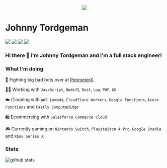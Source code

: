 <p align="center">
  <img src="https://media.giphy.com/media/xULW8DIleKy1iKLZrq/giphy.gif">
</p>

# Johnny Tordgeman 

[![](https://img.shields.io/badge/LinkedIn-jtordgeman-blue)](https://www.linkedin.com/in/jtordgeman/)
[![](https://img.shields.io/badge/Twitter-%40FullStackJ-red)](https://twitter.com/FullStackJ)
[![](https://img.shields.io/badge/dev.to-pxjohnny-orange)](https://dev.to/pxjohnny)
[![](https://img.shields.io/badge/Medium-%40fsjohnny-brightgreen)](https://medium.com/@fsjohnny)

### Hi there 👋 i'm Johnny Tordgeman and i'm a full stack engineer!

### What I'm doing

🤖 Fighting big bad bots over at [PerimeterX](https://www.perimeterx.com). <p/>
👨‍💻 Working with `JavaScript`, `NodeJS`, `Rust`, `Lua`, `PHP`, `GO`<p/>
☁️ Clouding with `AWS Lambda`, `Cloudflare Workers`, `Google Functions`, `Azure Functions` and `Fastly Compute@Edge`<p/>
🛍️ Ecommercing with `Salesforce Commerce Cloud`<p/>
🎮 Currently gaming on `Nintendo Switch`, `Playstaiton 4 Pro`, `Google Stadia` and `Xbox Series X`

### Stats

![github stats](https://github-readme-stats.vercel.app/api?username=pxjohnny&show_icons=true)


<!--
**pxjohnny/pxjohnny** is a ✨ _special_ ✨ repository because its `README.md` (this file) appears on your GitHub profile.

Here are some ideas to get you started:

- 🔭 I’m currently working on ...
- 🌱 I’m currently learning ...
- 👯 I’m looking to collaborate on ...
- 🤔 I’m looking for help with ...
- 💬 Ask me about ...
- 📫 How to reach me: ...
- 😄 Pronouns: ...
- ⚡ Fun fact: ...
-->
